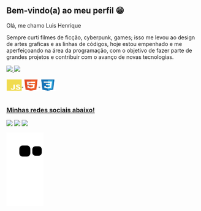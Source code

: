 ## Bem-vindo(a) ao meu perfil 😁
Olá, me chamo Luis Henrique 

Sempre curti filmes de ficção, cyberpunk, games; isso me levou ao design de artes graficas e as linhas de códigos, 
hoje estou empenhado e me aperfeiçoando na área da programação, com o objetivo de fazer parte de grandes projetos 
e contribuir com o avanço de novas tecnologias.

 <div>
   <a href="https://github.com/7uishenrique">
   <img height="180em" src="https://github-readme-stats.vercel.app/api?username=7uishenrique&show_icons=true&theme=tokyonight&include_all_commits=true&count_private=true"/>
   <img height="180em" src="https://github-readme-stats.vercel.app/api/top-langs/?username=7uishenrique&layout=compact&langs_count=6&theme=tokyonight"/>

</div>
<div style="display: inline_block"><br>
  <img align="center" alt="Js" height="30" width="40" src="https://raw.githubusercontent.com/devicons/devicon/master/icons/javascript/javascript-plain.svg">
  <img align="center" alt="HTML" height="30" width="40" src="https://raw.githubusercontent.com/devicons/devicon/master/icons/html5/html5-original.svg">
  <img align="center" alt="CSS" height="30" width="40" src="https://raw.githubusercontent.com/devicons/devicon/master/icons/css3/css3-original.svg">
</div>
 
 <br>
 
  ### Minhas redes sociais abaixo!
 
<div> 
  
  <a href="www.instagram.com/1uishenrique/" target="_blank"><img src="https://img.shields.io/badge/-Instagram-%23E4405F?style=for-the-badge&logo=instagram&logoColor=white" target="_blank"></a>
  <a href = "mailto:luis.h.trovao@gmail.com"><img src="https://img.shields.io/badge/-Gmail-%23333?style=for-the-badge&logo=gmail&logoColor=white" target="_blank"></a>
  <a href="[teste](https://www.linkedin.com/in/luis-henrique-nascimento-18a359160/)" target="_blank"><img src="https://img.shields.io/badge/-LinkedIn-%230077B5?style=for-the-badge&logo=linkedin&logoColor=white" target="_blank"></a> 
 
  ![Snake animation](https://github.com/7uishenrique/7uishenrique/blob/output/github-contribution-grid-snake.svg)

</div>
